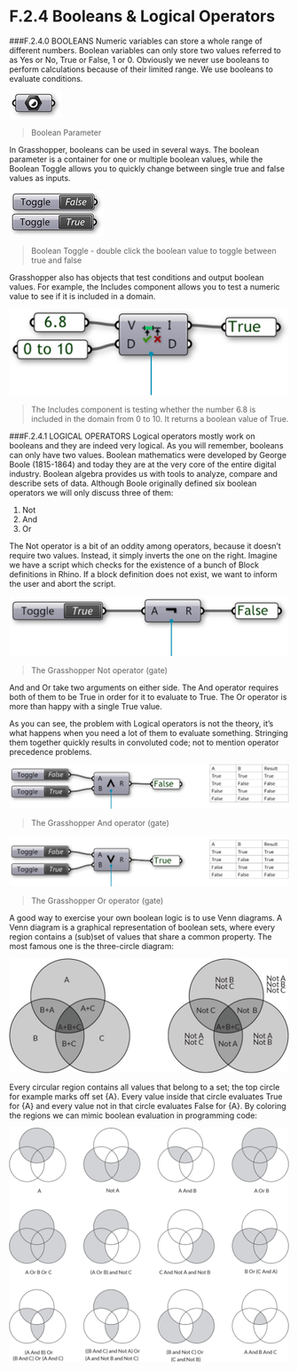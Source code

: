 # F.2.4 Booleans & Logical Operators

###F.2.4.0 BOOLEANS
Numeric variables can store a whole range of different numbers. Boolean
variables can only store two values referred to as Yes or No, True or False, 1 or 0. Obviously we never use booleans to perform calculations because of their limited range. We use booleans to evaluate conditions.

![](images/f2-4/f2-4_001-boolean-parameter.png)
>Boolean Parameter

In Grasshopper, booleans can be used in several ways. The boolean parameter is a container for one or multiple boolean values, while the Boolean Toggle allows you to quickly change between single true and false values as inputs.

![](images/f2-4/f2-4_002-boolean-toggle.png)
>Boolean Toggle - double click the boolean value to toggle between true and false

Grasshopper also has objects that test conditions and output boolean values. For example, the Includes component allows you to test a numeric value to see if it is included in a domain.

![](images/f2-4/f2-4_003-includes.png)
>The Includes component is testing whether the number 6.8 is included in the domain from 0 to 10. It returns a boolean value of True.

###F.2.4.1 LOGICAL OPERATORS
Logical operators mostly work on booleans and they are indeed very logical. As you will remember, booleans can only have two values. Boolean mathematics
were developed by George Boole (1815-1864) and today they are at the very
core of the entire digital industry. Boolean algebra provides us with tools to analyze, compare and describe sets of data. Although Boole originally defined six boolean operators we will only discuss three of them:

1. Not
2. And
3. Or

The Not operator is a bit of an oddity among operators, because it doesn’t
require two values. Instead, it simply inverts the one on the right. Imagine we have a script which checks for the existence of a bunch of Block definitions in Rhino. If a block definition does not exist, we want to inform the user and abort the script.

![](images/f2-4/f2-4_004-not.png)
>The Grasshopper Not operator (gate)

And and Or take two arguments on either side. The And operator requires both
of them to be True in order for it to evaluate to True. The Or operator is more than happy with a single True value.

As you can see, the problem with Logical operators is not the theory, it’s what happens when you need a lot of them to evaluate something. Stringing them together quickly results in convoluted code; not to mention operator precedence problems.

![](images/f2-4/f2-4_005-and.png)
>The Grasshopper And operator (gate)

![](images/f2-4/f2-4_006-or.png)
>The Grasshopper Or operator (gate)

A good way to exercise your own boolean logic is to use Venn diagrams. A Venn
diagram is a graphical representation of boolean sets, where every region
contains a (sub)set of values that share a common property. The most famous
one is the three-circle diagram:

![](images/f2-4/f2-4_007-venn-diagram.png)

Every circular region contains all values that belong to a set; the top circle for example marks off set {A}. Every value inside that circle evaluates True for {A} and every value not in that circle evaluates False for {A}. By coloring the regions we can mimic boolean evaluation in programming code:

![](images/f2-4/f2-4_008-venn-diagram-examples.png)
